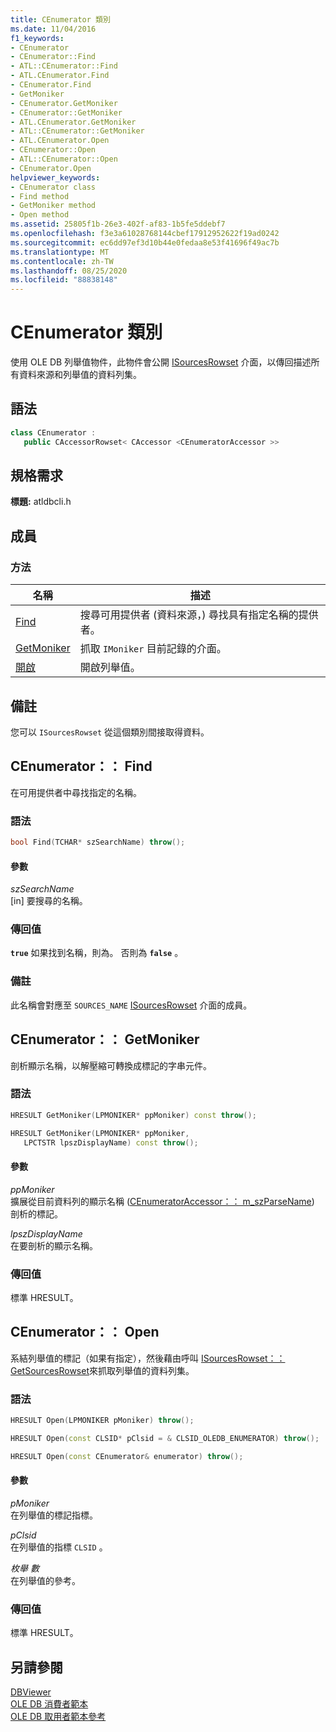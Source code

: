 ```yaml
---
title: CEnumerator 類別
ms.date: 11/04/2016
f1_keywords:
- CEnumerator
- CEnumerator::Find
- ATL::CEnumerator::Find
- ATL.CEnumerator.Find
- CEnumerator.Find
- GetMoniker
- CEnumerator.GetMoniker
- CEnumerator::GetMoniker
- ATL.CEnumerator.GetMoniker
- ATL::CEnumerator::GetMoniker
- ATL.CEnumerator.Open
- CEnumerator::Open
- ATL::CEnumerator::Open
- CEnumerator.Open
helpviewer_keywords:
- CEnumerator class
- Find method
- GetMoniker method
- Open method
ms.assetid: 25805f1b-26e3-402f-af83-1b5fe5ddebf7
ms.openlocfilehash: f3e3a61028768144cbef17912952622f19ad0242
ms.sourcegitcommit: ec6dd97ef3d10b44e0fedaa8e53f41696f49ac7b
ms.translationtype: MT
ms.contentlocale: zh-TW
ms.lasthandoff: 08/25/2020
ms.locfileid: "88838148"
---
```

# <a name="cenumerator-class"></a>CEnumerator 類別

使用 OLE DB 列舉值物件，此物件會公開 [ISourcesRowset](/previous-versions/windows/desktop/ms715969(v=vs.85)) 介面，以傳回描述所有資料來源和列舉值的資料列集。

## <a name="syntax"></a>語法

```cpp
class CEnumerator :
   public CAccessorRowset< CAccessor <CEnumeratorAccessor >>
```

## <a name="requirements"></a>規格需求

**標題:** atldbcli.h

## <a name="members"></a>成員

### <a name="methods"></a>方法

| 名稱 | 描述 |
|-|-|
|[Find](#find)|搜尋可用提供者 (資料來源，) 尋找具有指定名稱的提供者。|
|[GetMoniker](#getmoniker)|抓取 `IMoniker` 目前記錄的介面。|
|[開啟](#open)|開啟列舉值。|

## <a name="remarks"></a>備註

您可以 `ISourcesRowset` 從這個類別間接取得資料。

## <a name="cenumeratorfind"></a><a name="find"></a> CEnumerator：： Find

在可用提供者中尋找指定的名稱。

### <a name="syntax"></a>語法

```cpp
bool Find(TCHAR* szSearchName) throw();
```

#### <a name="parameters"></a>參數

*szSearchName*<br/>
[in] 要搜尋的名稱。

### <a name="return-value"></a>傳回值

**`true`** 如果找到名稱，則為。 否則為 **`false`** 。

### <a name="remarks"></a>備註

此名稱會對應至 `SOURCES_NAME` [ISourcesRowset](/previous-versions/windows/desktop/ms715969(v=vs.85)) 介面的成員。

## <a name="cenumeratorgetmoniker"></a><a name="getmoniker"></a> CEnumerator：： GetMoniker

剖析顯示名稱，以解壓縮可轉換成標記的字串元件。

### <a name="syntax"></a>語法

```cpp
HRESULT GetMoniker(LPMONIKER* ppMoniker) const throw();

HRESULT GetMoniker(LPMONIKER* ppMoniker,
   LPCTSTR lpszDisplayName) const throw();
```

#### <a name="parameters"></a>參數

*ppMoniker*<br/>
擴展從目前資料列的顯示名稱 ([CEnumeratorAccessor：： m_szParseName](../../data/oledb/cenumeratoraccessor-m-szparsename.md)) 剖析的標記。

*lpszDisplayName*<br/>
在要剖析的顯示名稱。

### <a name="return-value"></a>傳回值

標準 HRESULT。

## <a name="cenumeratoropen"></a><a name="open"></a> CEnumerator：： Open

系結列舉值的標記（如果有指定），然後藉由呼叫 [ISourcesRowset：： GetSourcesRowset](/previous-versions/windows/desktop/ms711200(v=vs.85))來抓取列舉值的資料列集。

### <a name="syntax"></a>語法

```cpp
HRESULT Open(LPMONIKER pMoniker) throw();

HRESULT Open(const CLSID* pClsid = & CLSID_OLEDB_ENUMERATOR) throw();

HRESULT Open(const CEnumerator& enumerator) throw();
```

#### <a name="parameters"></a>參數

*pMoniker*<br/>
在列舉值的標記指標。

*pClsid*<br/>
在列舉值的指標 `CLSID` 。

*枚舉 數*<br/>
在列舉值的參考。

### <a name="return-value"></a>傳回值

標準 HRESULT。

## <a name="see-also"></a>另請參閱

[DBViewer](../../overview/visual-cpp-samples.md)<br/>
[OLE DB 消費者範本](../../data/oledb/ole-db-consumer-templates-cpp.md)<br/>
[OLE DB 取用者範本參考](../../data/oledb/ole-db-consumer-templates-reference.md)
